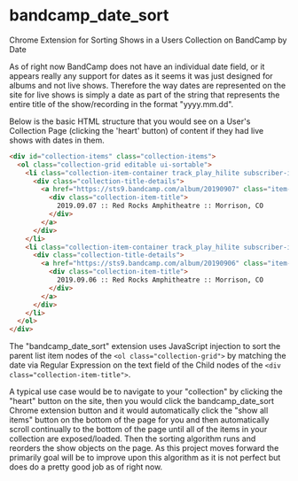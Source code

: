 # bandcamp_date_sort

Chrome Extension for Sorting Shows in a Users Collection on BandCamp by Date

As of right now BandCamp does not have an individual date field, or it appears really any support for dates as it seems it was just designed for albums and not live shows.
Therefore the way dates are represented on the site for live shows is simply a date as part of the string that represents the entire title of the show/recording in the format "yyyy.mm.dd".

Below is the basic HTML structure that you would see on a User's Collection Page (clicking the 'heart' button) of content if they had live shows with dates in them.

```html
<div id="collection-items" class="collection-items">
  <ol class="collection-grid editable ui-sortable">
    <li class="collection-item-container track_play_hilite subscriber-item initial-batch  active editing">
      <div class="collection-title-details">
        <a href="https://sts9.bandcamp.com/album/20190907" class="item-link">
          <div class="collection-item-title">
            2019.09.07 :: Red Rocks Amphitheatre :: Morrison, CO
          </div>
        </a>
      </div>
    </li>
    <li class="collection-item-container track_play_hilite subscriber-item initial-batch  active editing">
      <div class="collection-title-details">
        <a href="https://sts9.bandcamp.com/album/20190906" class="item-link">
          <div class="collection-item-title">
            2019.09.06 :: Red Rocks Amphitheatre :: Morrison, CO
          </div>
        </a>
      </div>
    </li>
  </ol>
</div>
```

The "bandcamp_date_sort" extension uses JavaScript injection to sort the parent list item nodes of the `<ol class="collection-grid">` by matching the date via Regular Expression on the text field of the Child nodes of the `<div class="collection-item-title">`.

A typical use case would be to navigate to your "collection" by clicking the "heart" button on the site, then you would click the bandcamp_date_sort Chrome extension button and it would automatically click the "show all items" button on the bottom of the page for you and then automatically scroll continually to the bottom of the page until all of the items in your collection are exposed/loaded. Then the sorting algorithm runs and reorders the show objects on the page. As this project moves forward the primarily goal will be to improve upon this algorithm as it is not perfect but does do a pretty good job as of right now.
